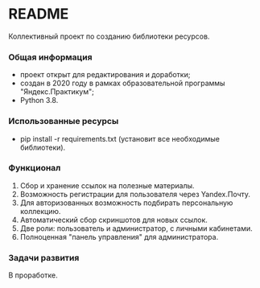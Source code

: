 # README #

Коллективный проект по созданию библиотеки ресурсов.

### Общая информация ###

* проект открыт для редактирования и доработки;
* создан в 2020 году в рамках образовательной программы "Яндекс.Практикум";
* Python 3.8.

### Использованные ресурсы ###

* pip install -r requirements.txt (установит все необходимые библиотеки).

### Функционал ###

1. Сбор и хранение ссылок на полезные материалы.
2. Возможность регистрации для пользователя через Yandex.Почту.
3. Для авторизованных возможность подбирать персональную коллекцию.
4. Автоматический сбор скриншотов для новых ссылок.
5. Две роли: пользователь и администратор, с личными кабинетами.
6. Полноценная "панель управления" для администратора. 

### Задачи развития ###

В проработке.  
